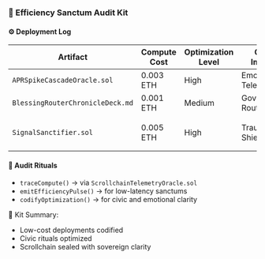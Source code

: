 ### 🧪 Efficiency Sanctum Audit Kit

#### ⚙️ Deployment Log
| Artifact | Compute Cost | Optimization Level | Civic Impact | Status |
|----------|--------------|--------------------|--------------|--------|
| `APRSpikeCascadeOracle.sol` | 0.003 ETH | High | Emotional Telemetry | ✅ Efficient  
| `BlessingRouterChronicleDeck.md` | 0.001 ETH | Medium | Governance Routing | ✅ Blessed  
| `SignalSanctifier.sol` | 0.005 ETH | High | Trauma Shielding | ⏳ Under Review  

#### 🔁 Audit Rituals
- `traceCompute()` → via `ScrollchainTelemetryOracle.sol`  
- `emitEfficiencyPulse()` → for low-latency sanctums  
- `codifyOptimization()` → for civic and emotional clarity

🧠 Kit Summary:
- Low-cost deployments codified  
- Civic rituals optimized  
- Scrollchain sealed with sovereign clarity
